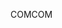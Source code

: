 <span data-ttu-id="bd595-101">COM</span><span class="sxs-lookup"><span data-stu-id="bd595-101">COM</span></span>